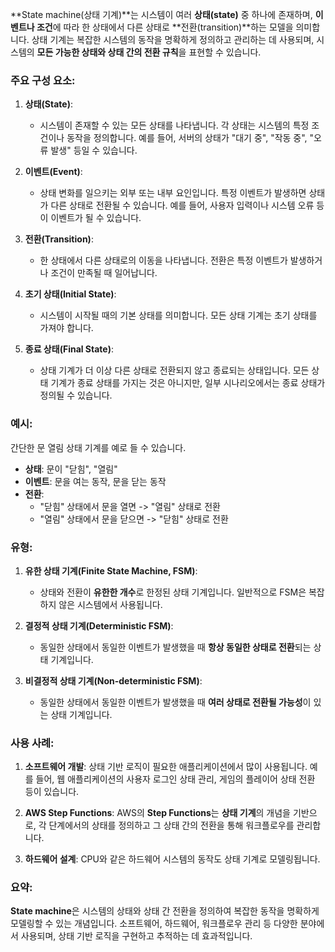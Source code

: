 **State machine(상태 기계)**는 시스템이 여러 **상태(state)** 중 하나에 존재하며, **이벤트나 조건**에 따라 한 상태에서 다른 상태로 **전환(transition)**하는 모델을 의미합니다. 상태 기계는 복잡한 시스템의 동작을 명확하게 정의하고 관리하는 데 사용되며, 시스템의 **모든 가능한 상태와 상태 간의 전환 규칙**을 표현할 수 있습니다.

### 주요 구성 요소:
1. **상태(State)**:
   - 시스템이 존재할 수 있는 모든 상태를 나타냅니다. 각 상태는 시스템의 특정 조건이나 동작을 정의합니다. 예를 들어, 서버의 상태가 "대기 중", "작동 중", "오류 발생" 등일 수 있습니다.
   
2. **이벤트(Event)**:
   - 상태 변화를 일으키는 외부 또는 내부 요인입니다. 특정 이벤트가 발생하면 상태가 다른 상태로 전환될 수 있습니다. 예를 들어, 사용자 입력이나 시스템 오류 등이 이벤트가 될 수 있습니다.
   
3. **전환(Transition)**:
   - 한 상태에서 다른 상태로의 이동을 나타냅니다. 전환은 특정 이벤트가 발생하거나 조건이 만족될 때 일어납니다.
   
4. **초기 상태(Initial State)**:
   - 시스템이 시작될 때의 기본 상태를 의미합니다. 모든 상태 기계는 초기 상태를 가져야 합니다.
   
5. **종료 상태(Final State)**:
   - 상태 기계가 더 이상 다른 상태로 전환되지 않고 종료되는 상태입니다. 모든 상태 기계가 종료 상태를 가지는 것은 아니지만, 일부 시나리오에서는 종료 상태가 정의될 수 있습니다.

### 예시:
간단한 문 열림 상태 기계를 예로 들 수 있습니다.

- **상태**: 문이 "닫힘", "열림"
- **이벤트**: 문을 여는 동작, 문을 닫는 동작
- **전환**: 
  - "닫힘" 상태에서 문을 열면 -> "열림" 상태로 전환
  - "열림" 상태에서 문을 닫으면 -> "닫힘" 상태로 전환

### 유형:
1. **유한 상태 기계(Finite State Machine, FSM)**:
   - 상태와 전환이 **유한한 개수**로 한정된 상태 기계입니다. 일반적으로 FSM은 복잡하지 않은 시스템에서 사용됩니다.
   
2. **결정적 상태 기계(Deterministic FSM)**:
   - 동일한 상태에서 동일한 이벤트가 발생했을 때 **항상 동일한 상태로 전환**되는 상태 기계입니다.

3. **비결정적 상태 기계(Non-deterministic FSM)**:
   - 동일한 상태에서 동일한 이벤트가 발생했을 때 **여러 상태로 전환될 가능성**이 있는 상태 기계입니다.

### 사용 사례:
1. **소프트웨어 개발**: 상태 기반 로직이 필요한 애플리케이션에서 많이 사용됩니다. 예를 들어, 웹 애플리케이션의 사용자 로그인 상태 관리, 게임의 플레이어 상태 전환 등이 있습니다.
   
2. **AWS Step Functions**: AWS의 **Step Functions**는 **상태 기계**의 개념을 기반으로, 각 단계에서의 상태를 정의하고 그 상태 간의 전환을 통해 워크플로우를 관리합니다.

3. **하드웨어 설계**: CPU와 같은 하드웨어 시스템의 동작도 상태 기계로 모델링됩니다.

### 요약:
**State machine**은 시스템의 상태와 상태 간 전환을 정의하여 복잡한 동작을 명확하게 모델링할 수 있는 개념입니다. 소프트웨어, 하드웨어, 워크플로우 관리 등 다양한 분야에서 사용되며, 상태 기반 로직을 구현하고 추적하는 데 효과적입니다.